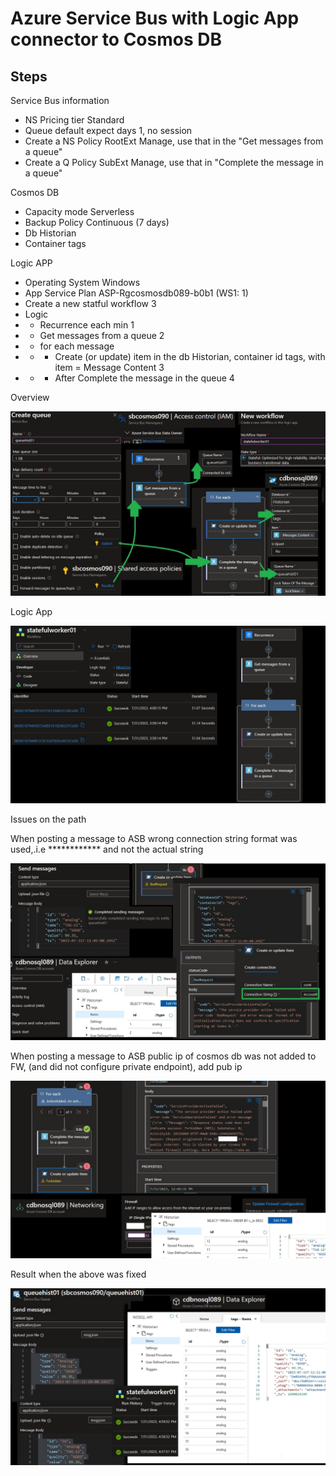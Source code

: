 # Azure Service Bus with Logic App connector to Cosmos DB

## Steps

Service Bus information
* NS Pricing tier Standard
* Queue default expect days 1, no session
* Create a NS Policy RootExt Manage, use that in the "Get messages from a queue"
* Create a Q Policy SubExt Manage, use that in "Complete the message in a queue"

Cosmos DB
* Capacity mode Serverless
* Backup Policy Continuous (7 days)
* Db Historian
* Container tags

Logic APP
* Operating System Windows
* App Service Plan ASP-Rgcosmosdb089-b0b1 (WS1: 1)
* Create a new statful workflow 3
* Logic
* * Recurrence each min 1
* * Get messages from a queue 2
* * for each message 
* * * Create (or update) item in the db Historian, container id tags, with item = Message Content 3
* * * After Complete the message in the queue 4

Overview

![Cosmos view ](https://github.com/spawnmarvel/quickguides/blob/main/eventhub/images/cosmosview.jpg)

Logic App

![Logic app ](https://github.com/spawnmarvel/quickguides/blob/main/eventhub/images/logicappcosmos.jpg)

Issues on the path

When posting a message to ASB wrong connection string format was used,.i.e ************ and not the actual string

![Bad con str ](https://github.com/spawnmarvel/quickguides/blob/main/eventhub/images/badconstr.jpg)

When posting a message to ASB public ip of cosmos db was not added to FW, (and did not configure private endpoint), add pub ip

![Pub ip ](https://github.com/spawnmarvel/quickguides/blob/main/eventhub/images/pubip.jpg)

Result when the above was fixed

![Result ](https://github.com/spawnmarvel/quickguides/blob/main/eventhub/images/result.jpg)
